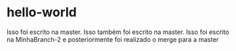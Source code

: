# hello-world


Isso foi escrito na master.
Isso também foi escrito na master.
Isso foi escrito na MinhaBranch-2 e posteriormente foi realizado o merge para a master

